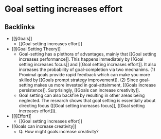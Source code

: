 # Goal setting increases effort

## Backlinks
* [[§Goals]]
	* [[Goal setting increases effort]]
* [[§Goal Setting Theory]]
	* Goal-setting has a plethora of advantages, mainly that [[Goal setting increases performance]]. This happens immediately by [[Goal setting increases focus]] and [[Goal setting increases effort]]. It also increases the probability of goal-completion via two mechanims. (1) Proximal goals provide rapid feedback which can make you more skilled by [[Goals prompt strategy improvement]]. (2) Since goal-setting makes us more invested in goal-attainment, [[Goals increase persistence]]. Surprisingly, [[Goals can increase creativity]].
	* Goal setting can also backfire by resulting in other areas being neglected. The research shows that goal setting is essentially about directing focus ([[Goal setting increases focus]], [[Goal setting increases effort]]).
* [[§Effort]]
	* [[Goal setting increases effort]]
* [[Goals can increase creativity]]
	* Q. How might goals increase creativity?

<!-- {BearID:56FFB308-2879-4FF8-8F4D-1B3F9CA1842A-6590-00000CDA7A314906} -->
